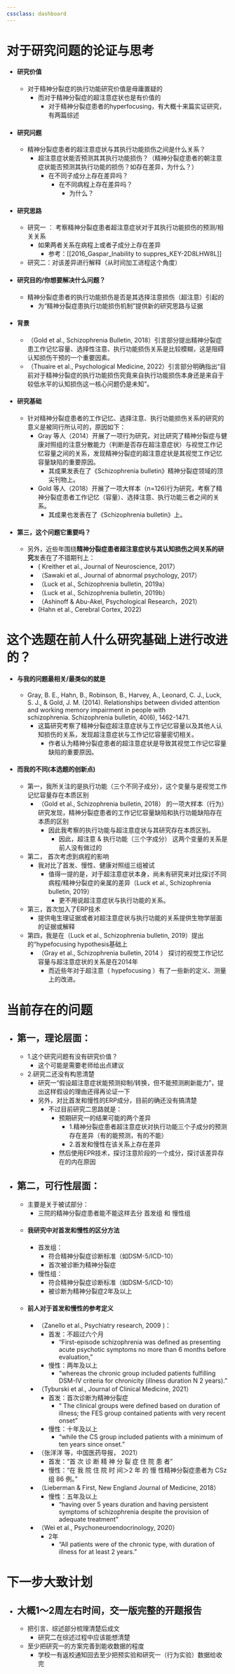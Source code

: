 ```yaml
---
cssclass: dashboard
---
```

# 对于研究问题的论证与思考
- #### 研究价值
	- 对于精神分裂症的执行功能研究价值是毋庸置疑的
		- 而对于精神分裂症的超注意症状也是有价值的
			- 对于精神分裂症患者的hyperfocusing，有大概十来篇实证研究，有两篇综述
- #### 研究问题
	- 精神分裂症患者的超注意症状与其执行功能损伤之间是什么关系？
		- 超注意症状能否预测其其执行功能损伤？（精神分裂症患者的朝注意症状能否预测其执行功能的损伤？如存在差异，为什么？）
			- 在不同子成分上存在差异吗？
				- 在不同病程上存在差异吗？
					- 为什么？
- #### 研究思路
	- 研究一 ： 考察精神分裂症患者超注意症状对于其执行功能损伤的预测/相关关系
		- 如果两者关系在病程上或者子成分上存在差异
			- 参考：[[2016_Gaspar_Inability to suppres_KEY-2D8LHW8L]]
	- 研究二：对该差异进行解释（从时间加工进程这个角度）
- #### 研究目的/你想要解决什么问题？
	- 精神分裂症患者的执行功能损伤是否是其选择注意损伤（超注意）引起的
		- 为“精神分裂症患执行功能损伤机制”提供新的研究思路与证据
- #### 背景
	- （Gold et al., Schizophrenia Bulletin, 2018）引言部分提出精神分裂症患工作记忆容量、选择性注意、执行功能损伤关系是比较模糊，这是阻碍认知损伤干预的一个重要因素。
	- （Thuaire et al., Psychological Medicine, 2022）引言部分明确指出“目前对于精神分裂症的执行功能损伤究竟来自执行功能损伤本身还是来自于较低水平的认知损伤这一核心问题仍是未知”。
- #### 研究基础
	- 针对精神分裂症患者的工作记忆、选择注意、执行功能损伤关系的研究的意义是被同行所认可的，原因如下：
		- Gray 等人（2014）开展了一项行为研究，对比研究了精神分裂症与健康对照组的注意分散能力（判断是否存在超注意症状）与视觉工作记忆容量之间的关系，发现精神分裂症的超注意症状是其视觉工作记忆容量缺陷的重要原因。
			- 其成果发表在了《Schizophrenia bulletin》精神分裂症领域的顶尖刊物上。
		- Gold 等人（2018）开展了一项大样本（n=126)行为研究，考察了精神分裂症患者工作记忆（容量）、选择注意、执行功能三者之间的关系。
			- 其成果也发表在了《Schizophrenia bulletin》上。 
- #### 第三，这个问题它重要吗？
	- 另外，近些年围绕**精神分裂症患者超注意症状与其认知损伤之间关系的研究**发表在了不错期刊上：
		-  ( Kreither et al., Journal of Neuroscience, 2017）
		- （Sawaki et al., Journal of abnormal psychology, 2017）
		- （Luck et al., Schizophrenia bulletin, 2019a）
		- （Luck et al., Schizophrenia bulletin, 2019b）
		- （Ashinoff & Abu-Akel, Psychological Research，2021）
		-   (Hahn et al., Cerebral Cortex, 2022)
# 这个选题在前人什么研究基础上进行改进的？

- #### 与我的问题最相关/最类似的就是
	- Gray, B. E., Hahn, B., Robinson, B., Harvey, A., Leonard, C. J., Luck, S. J., & Gold, J. M. (2014). Relationships between divided attention and working memory impairment in people with schizophrenia. Schizophrenia bulletin, 40(6), 1462-1471.
		- 这篇研究考察了精神分裂症超注意症状与工作记忆容量以及其他人认知损伤的关系，发现超注意症状与工作记忆容量密切相关。
			- 作者认为精神分裂症患者的超注意症状是导致其视觉工作记忆容量缺陷的重要原因。
- #### 而我的不同(本选题的创新点)
	- 第一，我所关注的是执行功能（三个不同子成分），这个变量与是视觉工作记忆容量存在本质区别
		- （Gold et al.,  Schizophrenia bulletin, 2018） 的一项大样本（行为）研究发现，精神分裂症患者的工作记忆容量缺陷和执行功能缺陷存在本质的区别
			- 因此我考察的执行功能与超注意症状与其研究存在本质区别。
				- 因此，超注意 & 执行功能（三个字成分） 这两个变量的关系是前人没有做过的
	- 第二， 首次考虑到病程的影响
		- 我对比了首发、慢性、健康对照组三组被试
			- 值得一提的是，对于超注意症状本身，尚未有研究来对比探讨不同病程/精神分裂症的亲属的差异（Luck et al.,  Schizophrenia bulletin, 2019）
				- 更不用说超注意症状与执行功能的关系。
	- 第三，首次加入了ERP技术
		- 提供电生理证据或者对超注意症状与执行功能的关系提供生物学层面的证据或解释
	- 第四，我是在（Luck et al.,  Schizophrenia bulletin, 2019）提出的“hypefocusing hypothesis基础上
		- （Gray et al., Schizophrenia bulletin, 2014 ） 探讨的视觉工作记忆容量与超注意症状的关系是在2014年
			- 而近些年对于超注意（ hypefocusing ）有了一些新的定义、测量上的改进。
# 当前存在的问题

- ## 第一，理论层面：
	- 1.这个研究问题有没有研究价值？
		- 这个可能是需要老师给出点建议
	- 2.研究二还没有构思清楚
		- 研究一“假设超注意症状能预测抑制/转换，但不能预测刷新能力”，提出这样假设的理由还得再论证一下
		- 另外，对比首发和慢性的ERP成分，目前的确还没有搞清楚
			- 不过目前研究二思路就是：
				- 预期研究一的结果可能的两个差异
					- 1.精神分裂症患者超注意症状对执行功能三个子成分的预测存在差异（有的能预测，有的不能）
					- 2.首发和慢性在该关系上存在差异
				- 然后使用EPR技术，探讨注意阶段的一个成分，探讨该差异存在的内在原因
- ## 第二，可行性层面：
	- 主要是关于被试部分：
		- 三院的精神分裂症患者能不能这样去分 首发组 和 慢性组
	- #### 我研究中对首发和慢性的区分方法
		- 首发组：
			- 符合精神分裂症诊断标准（如DSM-5/ICD-10）
			- 首次被诊断为精神分裂症
		- 慢性组：
			- 符合精神分裂症诊断标准（如DSM-5/ICD-10）
			- 被诊断为精神分裂症2年及以上
	- #### 前人对于首发和慢性的参考定义
		- （Zanello et al., Psychiatry research, 2009 )：
			- 首发：不超过六个月
				- “First-episode schizophrenia was defined as presenting acute psychotic symptoms no more than 6 months before evaluation,”
			- 慢性：两年及以上
				- “whereas the chronic group included patients fulfilling DSM-IV criteria for chronicity (illness duration N 2 years).”
		-  （Tyburski et al., Journal of Clinical Medicine, 2021）
			- 首发：首次诊断为精神分裂症
				- “ The clinical groups were defined based on duration of illness; the FES group contained patients with very recent onset” 
			- 慢性：十年及以上
				- “while the CS group included patients with a minimum of ten years since onset.”
		- （张洋洋 等，中国医药导报， 2021）
			- 首发：“首 次 诊 断 精 神 分 裂 症 住 院 患 者”
			- 慢性：“在 我 院 住 院 时 间＞2 年 的 慢 性精神分裂症患者为 CSz 组 86 例。”
		- （Lieberman & First, New England Journal of Medicine, 2018）
			- 慢性：五年及以上
				- “having over 5 years duration and having persistent symptoms of schizophrenia despite the provision of adequate treatment”
		- （Wei et al., Psychoneuroendocrinology, 2020）
			- 2年
				- “All patients were of the chronic type, with duration of illness for at least 2 years.”
# 下一步大致计划
- ## 大概1～2周左右时间，交一版完整的开题报告
	- 把引言、综述部分梳理清楚后成文
		- 研究二在综述过程中应该能想清楚
	- 至少把研究一的方案完善到能收数据的程度
		- 学校一有返校通知回去至少把预实验和研究一（行为实验）数据给收完
